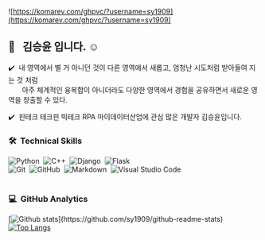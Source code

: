 ![https://komarev.com/ghpvc/?username=sy1909](https://komarev.com/ghpvc/?username=sy1909)


## 👋 &nbsp; 김승윤 입니다. ☺️

✔️ &nbsp;내 영역에서 별 거 아니던 것이 다른 영역에서 새롭고, 엄청난 시도처럼 받아들여 지는 것 처럼   
&nbsp;&nbsp;&nbsp;&nbsp;&nbsp;&nbsp;&nbsp;아주 체계적인 융복합이 아니더라도 다양한 영역에서 경험을 공유하면서 새로운 영역을 창출할 수 있다.  

✔️ &nbsp;핀테크 테크핀 빅테크 RPA 마이데이터산업에 관심 많은 개발자 김승윤입니다.  




### 🛠 &nbsp;Technical Skills
![Python](https://img.shields.io/badge/-Python-05122A?style=flat&logo=python)&nbsp;
![C++](https://img.shields.io/badge/-C++-05122A?style=flat&logo=C++)&nbsp;
![Django](https://img.shields.io/badge/-Django-05122A?style=flat&logo=django&logoColor=092E20)&nbsp;
![Flask](https://img.shields.io/badge/-Flask-05122A?style=flat&logo=flask)&nbsp;\
![Git](https://img.shields.io/badge/-Git-05122A?style=flat&logo=git)&nbsp;
![GitHub](https://img.shields.io/badge/-GitHub-05122A?style=flat&logo=github)&nbsp;
![Markdown](https://img.shields.io/badge/-Markdown-05122A?style=flat&logo=markdown)&nbsp;
![Visual Studio Code](https://img.shields.io/badge/-Visual%20Studio%20Code-05122A?style=flat&logo=visual-studio-code&logoColor=007ACC)&nbsp;\
<br/>

### 💻 &nbsp;GitHub Analytics

[![Github stats](https://github-readme-stats.vercel.app/api?username=sy1909&show_icons=true&theme=algolia&include_all_commits=true&count_private=true")](https://github.com/sy1909/github-readme-stats)
[![Top Langs](https://github-readme-stats.vercel.app/api/top-langs/?username=sy1909&layout=compact&theme=algolia)](https://github.com/sy1909/github-readme-stats)

